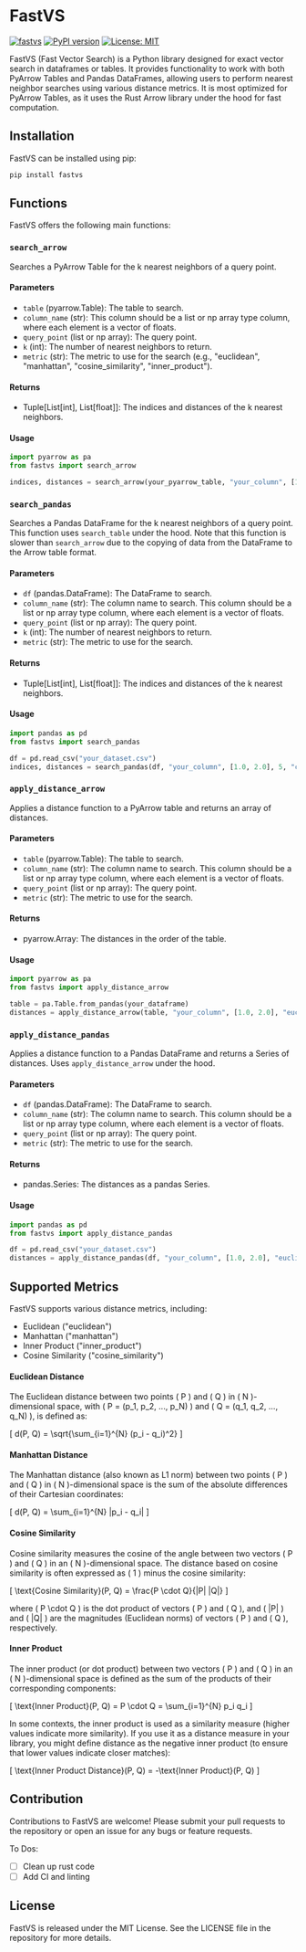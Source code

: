 # FastVS

[![fastvs](https://github.com/dm4ml/fastvs/workflows/CI/badge.svg)](https://github.com/dm4ml/fastvs/actions?query=workflow:"CI")
[![PyPI version](https://badge.fury.io/py/fastvs.svg?branch=main&kill_cache=1)](https://badge.fury.io/py/fastvs)
[![License: MIT](https://img.shields.io/badge/License-MIT-yellow.svg)](https://opensource.org/licenses/MIT)

FastVS (Fast Vector Search) is a Python library designed for exact vector search in dataframes or tables. It provides functionality to work with both PyArrow Tables and Pandas DataFrames, allowing users to perform nearest neighbor searches using various distance metrics. It is most optimized for PyArrow Tables, as it uses the Rust Arrow library under the hood for fast computation.

## Installation

FastVS can be installed using pip:

```bash
pip install fastvs
```

## Functions

FastVS offers the following main functions:

### `search_arrow`

Searches a PyArrow Table for the k nearest neighbors of a query point.

#### Parameters

- `table` (pyarrow.Table): The table to search.
- `column_name` (str): This column should be a list or np array type column, where each element is a vector of floats.
- `query_point` (list or np array): The query point.
- `k` (int): The number of nearest neighbors to return.
- `metric` (str): The metric to use for the search (e.g., "euclidean", "manhattan", "cosine_similarity", "inner_product").

#### Returns

- Tuple[List[int], List[float]]: The indices and distances of the k nearest neighbors.

#### Usage

```python
import pyarrow as pa
from fastvs import search_arrow

indices, distances = search_arrow(your_pyarrow_table, "your_column", [1.0, 2.0], 5, "cosine_similarity")
```

### `search_pandas`

Searches a Pandas DataFrame for the k nearest neighbors of a query point. This function uses `search_table` under the hood. Note that this function is slower than `search_arrow` due to the copying of data from the DataFrame to the Arrow table format.

#### Parameters

- `df` (pandas.DataFrame): The DataFrame to search.
- `column_name` (str): The column name to search. This column should be a list or np array type column, where each element is a vector of floats.
- `query_point` (list or np array): The query point.
- `k` (int): The number of nearest neighbors to return.
- `metric` (str): The metric to use for the search.

#### Returns

- Tuple[List[int], List[float]]: The indices and distances of the k nearest neighbors.

#### Usage

```python
import pandas as pd
from fastvs import search_pandas

df = pd.read_csv("your_dataset.csv")
indices, distances = search_pandas(df, "your_column", [1.0, 2.0], 5, "cosine_similarity")
```

### `apply_distance_arrow`

Applies a distance function to a PyArrow table and returns an array of distances.

#### Parameters

- `table` (pyarrow.Table): The table to search.
- `column_name` (str): The column name to search. This column should be a list or np array type column, where each element is a vector of floats.
- `query_point` (list or np array): The query point.
- `metric` (str): The metric to use for the search.

#### Returns

- pyarrow.Array: The distances in the order of the table.

#### Usage

```python
import pyarrow as pa
from fastvs import apply_distance_arrow

table = pa.Table.from_pandas(your_dataframe)
distances = apply_distance_arrow(table, "your_column", [1.0, 2.0], "euclidean")
```

### `apply_distance_pandas`

Applies a distance function to a Pandas DataFrame and returns a Series of distances. Uses `apply_distance_arrow` under the hood.

#### Parameters

- `df` (pandas.DataFrame): The DataFrame to search.
- `column_name` (str): The column name to search. This column should be a list or np array type column, where each element is a vector of floats.
- `query_point` (list or np array): The query point.
- `metric` (str): The metric to use for the search.

#### Returns

- pandas.Series: The distances as a pandas Series.

#### Usage

```python
import pandas as pd
from fastvs import apply_distance_pandas

df = pd.read_csv("your_dataset.csv")
distances = apply_distance_pandas(df, "your_column", [1.0, 2.0], "euclidean")
```

## Supported Metrics

FastVS supports various distance metrics, including:

- Euclidean ("euclidean")
- Manhattan ("manhattan")
- Inner Product ("inner_product")
- Cosine Similarity ("cosine_similarity")

#### Euclidean Distance

The Euclidean distance between two points \( P \) and \( Q \) in \( N \)-dimensional space, with \( P = (p_1, p_2, ..., p_N) \) and \( Q = (q_1, q_2, ..., q_N) \), is defined as:

\[ d(P, Q) = \sqrt{\sum\_{i=1}^{N} (p_i - q_i)^2} \]

#### Manhattan Distance

The Manhattan distance (also known as L1 norm) between two points \( P \) and \( Q \) in \( N \)-dimensional space is the sum of the absolute differences of their Cartesian coordinates:

\[ d(P, Q) = \sum\_{i=1}^{N} |p_i - q_i| \]

#### Cosine Similarity

Cosine similarity measures the cosine of the angle between two vectors \( P \) and \( Q \) in an \( N \)-dimensional space. The distance based on cosine similarity is often expressed as \( 1 \) minus the cosine similarity:

\[ \text{Cosine Similarity}(P, Q) = \frac{P \cdot Q}{\|P\| \|Q\|} \]

where \( P \cdot Q \) is the dot product of vectors \( P \) and \( Q \), and \( \|P\| \) and \( \|Q\| \) are the magnitudes (Euclidean norms) of vectors \( P \) and \( Q \), respectively.

#### Inner Product

The inner product (or dot product) between two vectors \( P \) and \( Q \) in an \( N \)-dimensional space is defined as the sum of the products of their corresponding components:

\[ \text{Inner Product}(P, Q) = P \cdot Q = \sum\_{i=1}^{N} p_i q_i \]

In some contexts, the inner product is used as a similarity measure (higher values indicate more similarity). If you use it as a distance measure in your library, you might define distance as the negative inner product (to ensure that lower values indicate closer matches):

\[ \text{Inner Product Distance}(P, Q) = -\text{Inner Product}(P, Q) \]

## Contribution

Contributions to FastVS are welcome! Please submit your pull requests to the repository or open an issue for any bugs or feature requests.

To Dos:

- [ ] Clean up rust code
- [ ] Add CI and linting

## License

FastVS is released under the MIT License. See the LICENSE file in the repository for more details.
